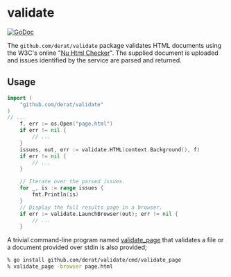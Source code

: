# validate

[![GoDoc](https://godoc.org/github.com/derat/validate?status.svg)](https://godoc.org/github.com/derat/validate)

The `github.com/derat/validate` package validates HTML documents using the W3C's
online "[Nu Html Checker]". The supplied document is uploaded and issues
identified by the service are parsed and returned.

[Nu Html Checker]: https://validator.w3.org/nu/

## Usage

```go
import (
	"github.com/derat/validate"
)
// ...
	f, err := os.Open("page.html")
	if err != nil {
		// ...
	}
	issues, out, err := validate.HTML(context.Background(), f)
	if err != nil {
		// ...
	}

	// Iterate over the parsed issues.
	for _, is := range issues {
		fmt.Println(is)
	}
	// Display the full results page in a browser.
	if err := validate.LaunchBrowser(out); err != nil {
		// ...
	}
```

A trivial command-line program named
[validate_page](./cmd/validate_page/main.go) that validates a file or a document
provided over stdin is also provided;

```sh
% go install github.com/derat/validate/cmd/validate_page
% validate_page -browser page.html
```
